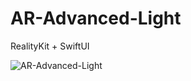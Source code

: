 # AR-Advanced-Light
RealityKit + SwiftUI

![AR-Advanced-Light](https://user-images.githubusercontent.com/32716620/97137536-1a956200-1767-11eb-8099-e7a8e04e06fc.gif)
